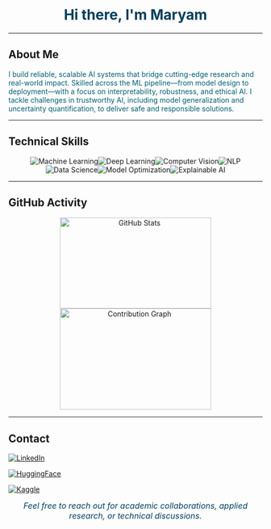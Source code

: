 <h1 align="center" style="color:#003f5c;">Hi there, I'm Maryam </h1>

---

## About Me

<p style="color:#005f73;">
I build reliable, scalable AI systems that bridge cutting-edge research and real-world impact. Skilled across the ML pipeline—from model design to deployment—with a focus on interpretability, robustness, and ethical AI. I tackle challenges in trustworthy AI, including model generalization and uncertainty quantification, to deliver safe and responsible solutions.
</p>

---
## Technical Skills

<p align="center">
  <img src="https://img.shields.io/badge/Machine%20Learning-003f5c?style=for-the-badge&logo=python&logoColor=white" alt="Machine Learning" />&#8203;
  <img src="https://img.shields.io/badge/Deep%20Learning-00707a?style=for-the-badge&logo=tensorflow&logoColor=white" alt="Deep Learning" />&#8203;
  <img src="https://img.shields.io/badge/Computer_Vision-004e64?style=for-the-badge&logo=opencv&logoColor=white" alt="Computer Vision" />&#8203;
  <img src="https://img.shields.io/badge/Natural%20Language%20Processing-005f73?style=for-the-badge&logo=googlecloud&logoColor=white" alt="NLP" />&#8203;
  <img src="https://img.shields.io/badge/Data%20Science-00707a?style=for-the-badge&logo=pandas&logoColor=white" alt="Data Science" />&#8203;
  <img src="https://img.shields.io/badge/Model%20Optimization-006d77?style=for-the-badge&logo=scikitlearn&logoColor=white" alt="Model Optimization" />&#8203;
  <img src="https://img.shields.io/badge/Explainable%20AI-003f5c?style=for-the-badge" alt="Explainable AI" />
</p>

---
## GitHub Activity

<p align="center">
  <img src="https://github-readme-stats.vercel.app/api?username=Maryousefi&show_icons=true&theme=dark&count_private=true&title_color=4ea8de&icon_color=72c3dc&text_color=a9d6e5" alt="GitHub Stats" width="300" height="180" />
  <img src="https://github-readme-activity-graph.vercel.app/graph?username=Maryousefi&theme=react" alt="Contribution Graph" width="300" height="200" />
</p>

---
## Contact

<p align="center">

  [![LinkedIn](https://img.shields.io/badge/LinkedIn-003f5c?style=for-the-badge&logo=linkedin&logoColor=white)](https://www.linkedin.com/in/maryousefi) &nbsp;&nbsp;&nbsp;

  [![HuggingFace](https://img.shields.io/badge/HuggingFace-006d77?style=for-the-badge&logo=huggingface&logoColor=white)](https://huggingface.co/Maryousefi) &nbsp;&nbsp;&nbsp;

  [![Kaggle](https://img.shields.io/badge/Kaggle-005f73?style=for-the-badge&logo=kaggle&logoColor=white)](https://www.kaggle.com/maryousefi/)

</p>

<p align="center" style="margin-top: 10px; font-style: italic; color: #003f5c; font-size: 1rem;">
  Feel free to reach out for academic collaborations, applied research, or technical discussions.
</p>
